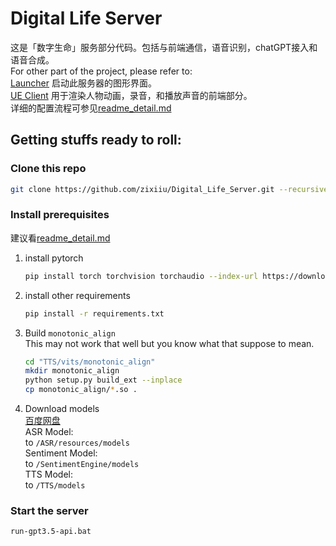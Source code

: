 # Digital Life Server
这是「数字生命」服务部分代码。包括与前端通信，语音识别，chatGPT接入和语音合成。  
For other part of the project, please refer to:  
[Launcher](https://github.com/CzJam/DL_Launcher) 启动此服务器的图形界面。  
[UE Client](https://github.com/QSWWLTN/DigitalLife) 用于渲染人物动画，录音，和播放声音的前端部分。    
详细的配置流程可参见[readme_detail.md](readme_detail.md)
## Getting stuffs ready to roll:
### Clone this repo
```bash
git clone https://github.com/zixiiu/Digital_Life_Server.git --recursive
```
### Install prerequisites
建议看[readme_detail.md](readme_detail.md)
1. install pytorch
    ```bash
    pip install torch torchvision torchaudio --index-url https://download.pytorch.org/whl/cu118
    ```
2. install other requirements
    ```bash
    pip install -r requirements.txt
    ```
3. Build `monotonic_align`  
   This may not work that well but you know what that suppose to mean.
   ```bash
   cd "TTS/vits/monotonic_align"
   mkdir monotonic_align
   python setup.py build_ext --inplace
   cp monotonic_align/*.so .
   ```
   
4. Download models  
   [百度网盘](https://pan.baidu.com/s/1EnHDPADNdhDl71x_DHeElg?pwd=75gr)  
   ASR Model:   
   to `/ASR/resources/models`  
   Sentiment Model:  
   to `/SentimentEngine/models`  
   TTS Model:  
   to `/TTS/models`

### Start the server
   ```bash
   run-gpt3.5-api.bat
   ```